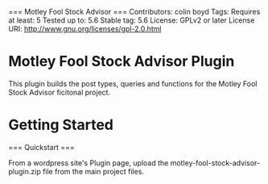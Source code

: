 === Motley Fool Stock Advisor ===
Contributors: colin boyd
Tags: 
Requires at least: 5
Tested up to: 5.6
Stable tag: 5.6
License: GPLv2 or later
License URI: http://www.gnu.org/licenses/gpl-2.0.html

# Motley Fool Stock Advisor Plugin

This plugin builds the post types, queries and functions for the Motley Fool Stock Advisor ficitonal project.



# Getting Started

=== Quickstart === 

From a wordpress site's Plugin page, upload the motley-fool-stock-advisor-plugin.zip file from the main project files.
